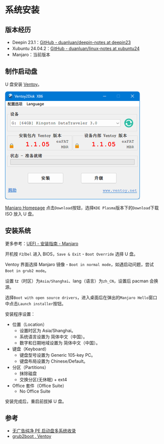 # 系统安装

## 版本经历

- Deepin 23.1：[GitHub - duanluan/deepin-notes at deepin23](https://github.com/duanluan/linux-notes/tree/deepin23)
- Xubuntu 24.04.2：[GitHub - duanluan/linux-notes at xubuntu24](https://github.com/duanluan/linux-notes/tree/xubuntu24)
- Manjaro：当前版本

## 制作启动盘

U 盘安装 [Ventoy](https://www.ventoy.net/cn/index.html)。

![Ventoy2Disk](assets/20250308123342.png)

[Manjaro Homepage](https://manjaro.org/) 点击`Download`按钮，选择`KDE Plasma`版本下的`Download`下载 ISO 放入 U 盘。

## 安装系统

更多参考：[UEFI - 安装指南 - Manjaro](https://wiki.manjaro.org/index.php/UEFI_-_Install_Guide/zh-cn)

开机按 `F2`/`Del` 进入 BIOS，`Save & Exit` - `Boot Override` 选择 U 盘。

Ventoy 界面选择 Manjaro 镜像 - `Boot in normal mode`，如遇启动问题，尝试`Boot in grub2 mode`。

设置 tz（时区）为`Asia/Shanghai`、lang（语言）为`zh_CN`，设置后 pacman 会换源。

选择`Boot with open source drivers`，进入桌面后在弹出的`Manjaro Hello`窗口中点击`Launch installer`按钮。

安装程序设置：
- 位置（Location）
  - 设置时区为 Asia/Shanghai。
  - 系统语言设置为 简体中文（中国）。
  - 数字和日期地域设置为 简体中文（中国）。
- 键盘（Keyboard）
  - 键盘型号设置为 Generic 105-key PC。
  - 键盘布局设置为 Chinese/Default。
- 分区（Partitions）
  - 抹除磁盘
  - 交换分区(无休眠) + ext4
- Office 套件（Office Suite）
  - No Office Suite

安装完成后，重启前拔掉 U 盘。

## 参考

- [无广告纯净 PE 启动盘多系统收录](https://blog.zhjh.top/?p=pe)
- [grub2boot . Ventoy](https://ventoy.net/cn/doc_grub2boot.html)

